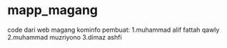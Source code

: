 # mapp_magang
code dari web magang kominfo
pembuat:
1.muhammad alif fattah qawly  
2.muhammad muzriyono 
3.dimaz ashfi

